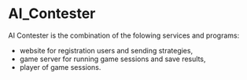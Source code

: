# AI_Contester
AI Contester is the combination of the folowing services and programs: 
* website for registration users and sending strategies,
* game server for running game sessions and save results,
* player of game sessions.
